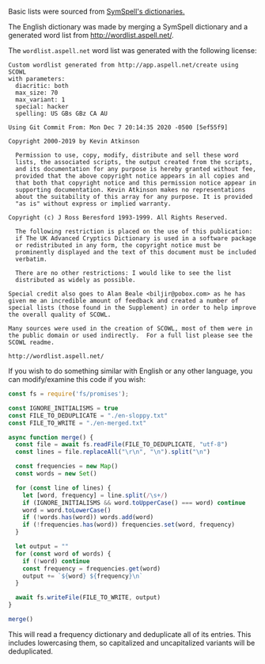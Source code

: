 Basic lists were sourced from [SymSpell's dictionaries.](https://github.com/wolfgarbe/SymSpell/tree/master/SymSpell.FrequencyDictionary)

The English dictionary was made by merging a SymSpell dictionary and a generated word list from http://wordlist.aspell.net/.

The `wordlist.aspell.net` word list was generated with the following license:
```
Custom wordlist generated from http://app.aspell.net/create using SCOWL
with parameters:
  diacritic: both
  max_size: 70
  max_variant: 1
  special: hacker
  spelling: US GBs GBz CA AU

Using Git Commit From: Mon Dec 7 20:14:35 2020 -0500 [5ef55f9]

Copyright 2000-2019 by Kevin Atkinson

  Permission to use, copy, modify, distribute and sell these word
  lists, the associated scripts, the output created from the scripts,
  and its documentation for any purpose is hereby granted without fee,
  provided that the above copyright notice appears in all copies and
  that both that copyright notice and this permission notice appear in
  supporting documentation. Kevin Atkinson makes no representations
  about the suitability of this array for any purpose. It is provided
  "as is" without express or implied warranty.

Copyright (c) J Ross Beresford 1993-1999. All Rights Reserved.

  The following restriction is placed on the use of this publication:
  if The UK Advanced Cryptics Dictionary is used in a software package
  or redistributed in any form, the copyright notice must be
  prominently displayed and the text of this document must be included
  verbatim.

  There are no other restrictions: I would like to see the list
  distributed as widely as possible.

Special credit also goes to Alan Beale <biljir@pobox.com> as he has
given me an incredible amount of feedback and created a number of
special lists (those found in the Supplement) in order to help improve
the overall quality of SCOWL.

Many sources were used in the creation of SCOWL, most of them were in
the public domain or used indirectly.  For a full list please see the
SCOWL readme.

http://wordlist.aspell.net/
```
If you wish to do something similar with English or any other language, you can modify/examine this code if you wish:
```js
const fs = require('fs/promises');

const IGNORE_INITIALISMS = true
const FILE_TO_DEDUPLICATE = "./en-sloppy.txt"
const FILE_TO_WRITE = "./en-merged.txt"

async function merge() {
  const file = await fs.readFile(FILE_TO_DEDUPLICATE, "utf-8")
  const lines = file.replaceAll("\r\n", "\n").split("\n")

  const frequencies = new Map()
  const words = new Set()

  for (const line of lines) {
    let [word, frequency] = line.split(/\s+/)
    if (IGNORE_INITIALISMS && word.toUpperCase() === word) continue
    word = word.toLowerCase()
    if (!words.has(word)) words.add(word)
    if (!frequencies.has(word)) frequencies.set(word, frequency)
  }

  let output = ""
  for (const word of words) {
    if (!word) continue
    const frequency = frequencies.get(word)
    output += `${word} ${frequency}\n`
  }

  await fs.writeFile(FILE_TO_WRITE, output)
}

merge()
```
This will read a frequency dictionary and deduplicate all of its entries. This includes lowercasing them, so capitalized and uncapitalized variants will be deduplicated.
